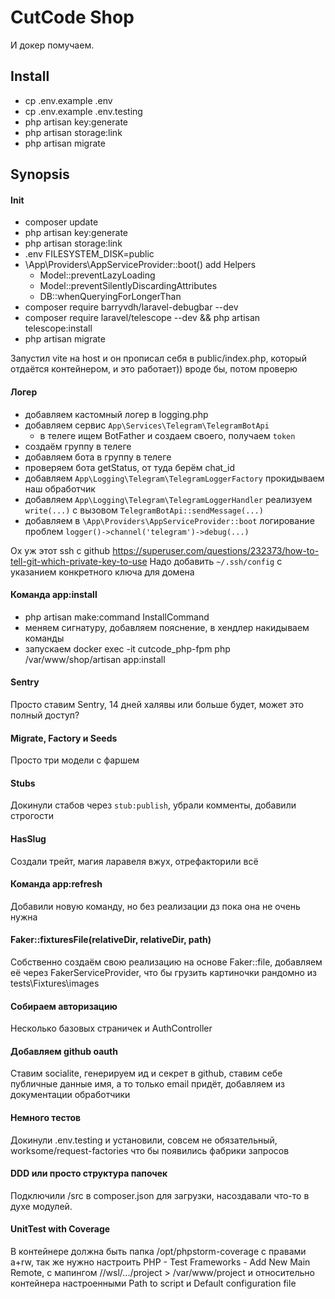 # CutCode Shop

И докер помучаем.

## Install
- cp .env.example .env
- cp .env.example .env.testing
- php artisan key:generate
- php artisan storage:link
- php artisan migrate

## Synopsis
#### Init
- composer update
- php artisan key:generate
- php artisan storage:link
- .env FILESYSTEM_DISK=public
- \App\Providers\AppServiceProvider::boot() add Helpers
    - Model::preventLazyLoading
    - Model::preventSilentlyDiscardingAttributes
    - DB::whenQueryingForLongerThan
- composer require barryvdh/laravel-debugbar --dev
- composer require laravel/telescope --dev && php artisan telescope:install
- php artisan migrate

Запустил vite на host и он прописал себя в public/index.php, который отдаётся контейнером, и это работает)) вроде бы, потом проверю

#### Логер
- добавляем кастомный логер в logging.php
- добавляем сервис `App\Services\Telegram\TelegramBotApi`
  - в телеге ищем BotFather и создаем своего, получаем `token`
- создаём группу в телеге
- добавляем бота в группу в телеге
- проверяем бота getStatus, от туда берём chat_id
- добавляем `App\Logging\Telegram\TelegramLoggerFactory` прокидываем наш обработчик
- добавляем `App\Logging\Telegram\TelegramLoggerHandler` реализуем `write(...)` с вызовом `TelegramBotApi::sendMessage(...)`
- добавляем в `\App\Providers\AppServiceProvider::boot` логирование проблем `logger()->channel('telegram')->debug(...)`

Ох уж этот ssh с github
https://superuser.com/questions/232373/how-to-tell-git-which-private-key-to-use Надо добавить `~/.ssh/config` с указанием конкретного ключа для домена

#### Команда app:install
- php artisan make:command InstallCommand
- меняем сигнатуру, добавляем пояснение, в хендлер накидываем команды
- запускаем docker exec -it cutcode_php-fpm php /var/www/shop/artisan app:install

#### Sentry
Просто ставим Sentry, 14 дней халявы или больше будет, может это полный доступ?

#### Migrate, Factory и Seeds
Просто три модели с фаршем

#### Stubs
Докинули стабов через `stub:publish`, убрали комменты, добавили строгости

#### HasSlug
Создали трейт, магия ларавеля вжух, отрефакторили всё

#### Команда app:refresh
Добавили новую команду, но без реализации дз пока она не очень нужна

#### Faker::fixturesFile(relativeDir, relativeDir, path)
Собственно создаём свою реализацию на основе Faker::file, добавляем её через FakerServiceProvider, что бы грузить картиночки рандомно из tests\Fixtures\images

#### Собираем авторизацию
Несколько базовых страничек и AuthController

#### Добавляем github oauth
Ставим socialite, генерируем ид и секрет в github, ставим себе публичные данные имя, а то только email придёт, добавляем из документации обработчики

#### Немного тестов
Докинули .env.testing и установили, совсем не обязательный, worksome/request-factories что бы появились фабрики запросов

#### DDD или просто структура папочек
Подключили /src в composer.json для загрузки, насоздавали что-то в духе модулей.

#### UnitTest with Coverage
В контейнере должна быть папка /opt/phpstorm-coverage c правами a+rw, так же нужно настроить PHP - Test Frameworks - Add New Main Remote, с мапингом //wsl/.../project > /var/www/project и относительно контейнера настроенными Path to script и Default configuration file
